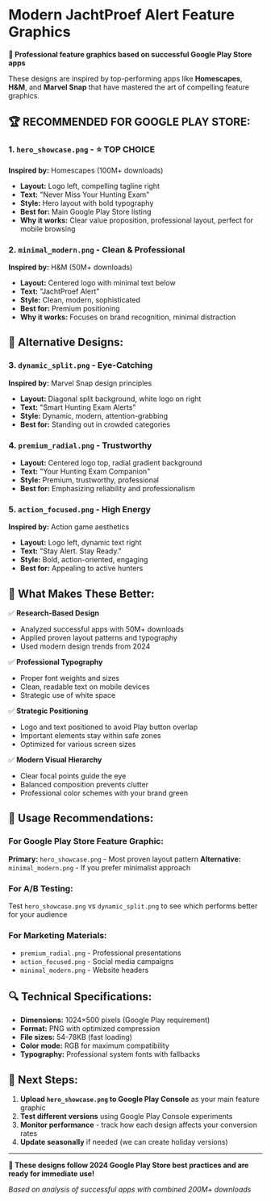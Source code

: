 # Modern JachtProef Alert Feature Graphics

**🎯 Professional feature graphics based on successful Google Play Store apps**

These designs are inspired by top-performing apps like **Homescapes**, **H&M**, and **Marvel Snap** that have mastered the art of compelling feature graphics.

## 🏆 **RECOMMENDED FOR GOOGLE PLAY STORE:**

### **1. `hero_showcase.png` - ⭐ TOP CHOICE**
**Inspired by:** Homescapes (100M+ downloads)
- **Layout:** Logo left, compelling tagline right
- **Text:** "Never Miss Your Hunting Exam" 
- **Style:** Hero layout with bold typography
- **Best for:** Main Google Play Store listing
- **Why it works:** Clear value proposition, professional layout, perfect for mobile browsing

### **2. `minimal_modern.png` - Clean & Professional**
**Inspired by:** H&M (50M+ downloads)
- **Layout:** Centered logo with minimal text below
- **Text:** "JachtProef Alert"
- **Style:** Clean, modern, sophisticated
- **Best for:** Premium positioning
- **Why it works:** Focuses on brand recognition, minimal distraction

## 🎨 **Alternative Designs:**

### **3. `dynamic_split.png` - Eye-Catching**
**Inspired by:** Marvel Snap design principles
- **Layout:** Diagonal split background, white logo on right
- **Text:** "Smart Hunting Exam Alerts"
- **Style:** Dynamic, modern, attention-grabbing
- **Best for:** Standing out in crowded categories

### **4. `premium_radial.png` - Trustworthy**
- **Layout:** Centered logo top, radial gradient background
- **Text:** "Your Hunting Exam Companion"
- **Style:** Premium, trustworthy, professional
- **Best for:** Emphasizing reliability and professionalism

### **5. `action_focused.png` - High Energy**
**Inspired by:** Action game aesthetics
- **Layout:** Logo left, dynamic text right
- **Text:** "Stay Alert. Stay Ready."
- **Style:** Bold, action-oriented, engaging
- **Best for:** Appealing to active hunters

## 🎯 **What Makes These Better:**

✅ **Research-Based Design**
- Analyzed successful apps with 50M+ downloads
- Applied proven layout patterns and typography
- Used modern design trends from 2024

✅ **Professional Typography**
- Proper font weights and sizes
- Clean, readable text on mobile devices
- Strategic use of white space

✅ **Strategic Positioning**
- Logo and text positioned to avoid Play button overlap
- Important elements stay within safe zones
- Optimized for various screen sizes

✅ **Modern Visual Hierarchy**
- Clear focal points guide the eye
- Balanced composition prevents clutter
- Professional color schemes with your brand green

## 📱 **Usage Recommendations:**

### **For Google Play Store Feature Graphic:**
**Primary:** `hero_showcase.png` - Most proven layout pattern
**Alternative:** `minimal_modern.png` - If you prefer minimalist approach

### **For A/B Testing:**
Test `hero_showcase.png` vs `dynamic_split.png` to see which performs better for your audience

### **For Marketing Materials:**
- `premium_radial.png` - Professional presentations
- `action_focused.png` - Social media campaigns
- `minimal_modern.png` - Website headers

## 🔍 **Technical Specifications:**

- **Dimensions:** 1024×500 pixels (Google Play requirement)
- **Format:** PNG with optimized compression
- **File sizes:** 54-78KB (fast loading)
- **Color mode:** RGB for maximum compatibility
- **Typography:** Professional system fonts with fallbacks

## 🚀 **Next Steps:**

1. **Upload `hero_showcase.png` to Google Play Console** as your main feature graphic
2. **Test different versions** using Google Play Console experiments
3. **Monitor performance** - track how each design affects your conversion rates
4. **Update seasonally** if needed (we can create holiday versions)

---

**🎉 These designs follow 2024 Google Play Store best practices and are ready for immediate use!**

*Based on analysis of successful apps with combined 200M+ downloads* 